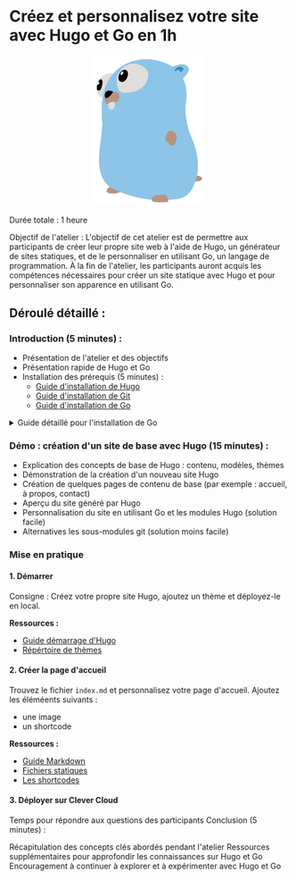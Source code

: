 # Créez et personnalisez votre site avec Hugo et Go en 1h

<p align="center">
  <img src="assets/gopher.svg" alt="Gopher Logo" width="200">
</p>



Durée totale : 1 heure

Objectif de l'atelier :
L'objectif de cet atelier est de permettre aux participants de créer leur propre site web à l'aide de Hugo, un générateur de sites statiques, et de le personnaliser en utilisant Go, un langage de programmation. À la fin de l'atelier, les participants auront acquis les compétences nécessaires pour créer un site statique avec Hugo et pour personnaliser son apparence en utilisant Go.

## Déroulé détaillé :

### Introduction (5 minutes) :

- Présentation de l'atelier et des objectifs
- Présentation rapide de Hugo et Go
- Installation des prérequis (5 minutes) :
  - [Guide d'installation de Hugo](https://gohugo.io/installation/)
  - [Guide d'installation de Git](https://git-scm.com/book/en/v2/Getting-Started-Installing-Git)
  - [Guide d'installation de Go](https://go.dev/dl/)

<details><summary>Guide détaillé pour l'installation de Go</summary>

  <details><summary>Windows</summary>

   1. Rendez-vous sur le site officiel de Go : <https://golang.org/dl/>
   2. Téléchargez le fichier d'installation correspondant à votre architecture (32 bits ou 64 bits).
   3. Une fois le téléchargement terminé, ouvrez le fichier d'installation (par exemple, go1.x.x.windows-amd64.msi).
   4. Suivez les instructions de l'assistant d'installation et acceptez les conditions de licence.
   5. Choisissez le répertoire d'installation (par défaut, C:\Go\).
   6. Sélectionnez les composants à installer (laissez les options par défaut si vous n'avez pas de préférences spécifiques).
   7. Cliquez sur le bouton "Next" (Suivant) et attendez la fin de l'installation.
   8. Une fois l'installation terminée, ouvrez une nouvelle fenêtre de terminal pour vérifier que Go est bien installé en exécutant la commande `go version`

   </details>

  <details><summary>macOS</summary>

  1. Installez [Homebrew](https://brew.sh/index_fr) sur votre machine si vous ne l'avez pas déjà : `/bin/bash -c "$(curl -fsSL https://raw.githubusercontent.com/Homebrew/install/HEAD/install.sh)"`
  2. Installez Go avec la commande `brew install go`
  3. Vérifiez l'installation avec la commande `go version`

  </details>

  <details><summary>Linux</summary>
  
  1. Ouvrez un navigateur Web et accédez au site officiel de Go : https://golang.org/dl/
  2. Téléchargez le fichier d'archive correspondant à votre architecture Linux (par exemple, `go1.x.x.linux-amd64.tar.gz`)
  3. Ouvrez un terminal et accédez au répertoire où vous avez téléchargé le fichier d'archive.
  4. Extrayez le contenu de l'archive en utilisant la commande tar -xvf go1.x.x.linux-amd64.tar.gz. Remplacez go1.x.x par la version téléchargée.
  5. Déplacez le répertoire extrait vers un emplacement approprié en utilisant la commande sudo mv go /usr/local
  6. Configurez les variables d'environnement en ajoutant les lignes suivantes à votre fichier de configuration de profil (par exemple, ~/.profile, ~/.bash_profile ou ~/.bashrc):

```shell
export GOPATH=$HOME/go
export PATH=/usr/local/go/bin:$PATH
```
  </details>

 </details>

### Démo : création d'un site de base avec Hugo (15 minutes) :

- Explication des concepts de base de Hugo : contenu, modèles, thèmes
- Démonstration de la création d'un nouveau site Hugo
- Création de quelques pages de contenu de base (par exemple : accueil, à propos, contact)
- Aperçu du site généré par Hugo
- Personnalisation du site en utilisant Go et les modules Hugo (solution facile)
- Alternatives les sous-modules git (solution moins facile)

### Mise en pratique

#### 1. Démarrer

Consigne : Créez votre propre site Hugo,  ajoutez un thème et déployez-le en local.

**Ressources :**

- [Guide démarrage d'Hugo](https://gohugo.io/getting-started/quick-start/)
- [Répértoire de thèmes](https://themes.gohugo.io)

#### 2. Créer la page d'accueil

Trouvez le fichier `index.md` et personnalisez votre page d'accueil. Ajoutez  les éléméents suivants :

- une image
- un shortcode

**Ressources :**

- [Guide Markdown](https://www.markdownguide.org/tools/hugo/)
- [Fichiers statiques](https://gohugo.io/content-management/static-files/)
- [Les shortcodes](https://gohugo.io/content-management/shortcodes/)

#### 3. Déployer sur Clever Cloud



Temps pour répondre aux questions des participants
Conclusion (5 minutes) :

Récapitulation des concepts clés abordés pendant l'atelier
Ressources supplémentaires pour approfondir les connaissances sur Hugo et Go
Encouragement à continuer à explorer et à expérimenter avec Hugo et Go
